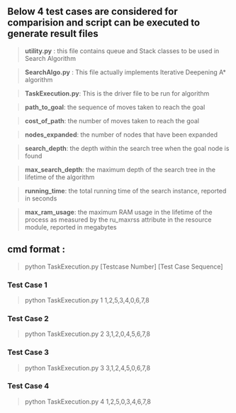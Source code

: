 ## Below 4 test cases are considered for comparision and script can be executed to generate result files
> **utility.py** : this file contains queue and Stack classes to be used in Search Algorithm

> **SearchAlgo.py** : This file actually implements Iterative Deepening A* algorithm

> **TaskExecution.py**: This is the driver file to be run for algorithm

> **path_to_goal**: the sequence of moves taken to reach the goal

> **cost_of_path**: the number of moves taken to reach the goal

> **nodes_expanded**: the number of nodes that have been expanded

> **search_depth**: the depth within the search tree when the goal node is found

> **max_search_depth**:  the maximum depth of the search tree in the lifetime of the algorithm

> **running_time**: the total running time of the search instance, reported in seconds

> **max_ram_usage**: the maximum RAM usage in the lifetime of the process as measured by the ru_maxrss attribute in the resource module, reported in megabytes

## cmd format :
> python TaskExecution.py  [Testcase Number] [Test Case Sequence]

### Test Case 1
> python TaskExecution.py 1 1,2,5,3,4,0,6,7,8

### Test Case 2
> python TaskExecution.py 2 3,1,2,0,4,5,6,7,8

### Test Case 3
> python TaskExecution.py 3 3,1,2,4,5,0,6,7,8

### Test Case 4
> python TaskExecution.py 4 1,2,5,0,3,4,6,7,8
